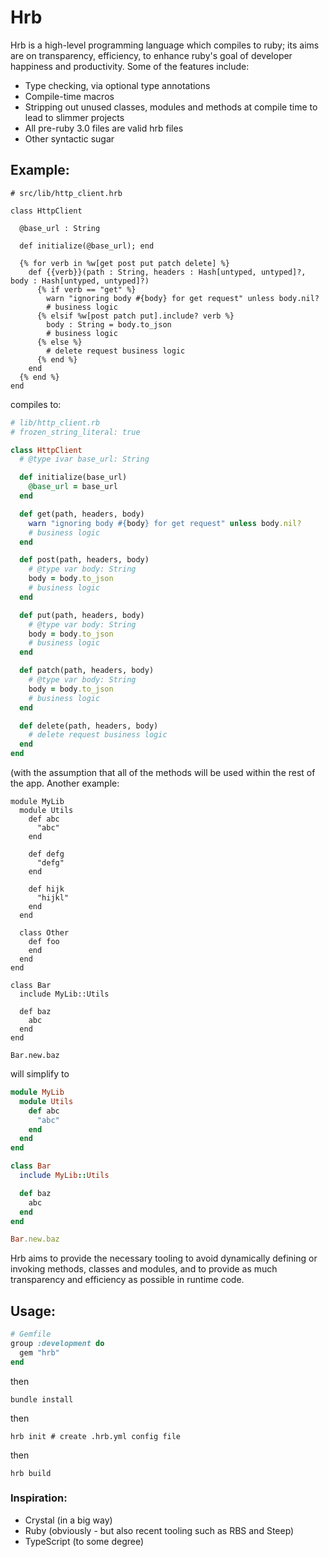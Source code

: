 # Hrb

Hrb is a high-level programming language which compiles to ruby; its aims are on transparency,
efficiency, to enhance ruby's goal of developer happiness and productivity. Some of the features include:

- Type checking, via optional type annotations
- Compile-time macros
- Stripping out unused classes, modules and methods at compile time to lead to slimmer projects
- All pre-ruby 3.0 files are valid hrb files
- Other syntactic sugar


## Example:

```crystal
# src/lib/http_client.hrb

class HttpClient

  @base_url : String

  def initialize(@base_url); end

  {% for verb in %w[get post put patch delete] %}
    def {{verb}}(path : String, headers : Hash[untyped, untyped]?, body : Hash[untyped, untyped]?)
      {% if verb == "get" %}
        warn "ignoring body #{body} for get request" unless body.nil?
        # business logic
      {% elsif %w[post patch put].include? verb %}
        body : String = body.to_json
        # business logic
      {% else %}
        # delete request business logic
      {% end %}
    end
  {% end %}
end
```

compiles to:

```ruby
# lib/http_client.rb
# frozen_string_literal: true

class HttpClient
  # @type ivar base_url: String

  def initialize(base_url)
    @base_url = base_url
  end

  def get(path, headers, body)
    warn "ignoring body #{body} for get request" unless body.nil?
    # business logic
  end

  def post(path, headers, body)
    # @type var body: String
    body = body.to_json
    # business logic
  end

  def put(path, headers, body)
    # @type var body: String
    body = body.to_json
    # business logic
  end

  def patch(path, headers, body)
    # @type var body: String
    body = body.to_json
    # business logic
  end

  def delete(path, headers, body)
    # delete request business logic
  end
end
```

(with the assumption that all of the methods will be used within the rest of the app. Another
example:

```crystal
module MyLib
  module Utils
    def abc
      "abc"
    end

    def defg
      "defg"
    end

    def hijk
      "hijkl"
    end
  end

  class Other
    def foo
    end
  end
end

class Bar
  include MyLib::Utils

  def baz
    abc
  end
end

Bar.new.baz
```

will simplify to

```ruby
module MyLib
  module Utils
    def abc
      "abc"
    end
  end
end

class Bar
  include MyLib::Utils

  def baz
    abc
  end
end

Bar.new.baz
```

Hrb aims to provide the necessary tooling to avoid dynamically defining or invoking methods, classes
and modules, and to provide as much transparency and efficiency as possible in runtime code.

## Usage:

```ruby
# Gemfile
group :development do
  gem "hrb"
end
```

then

`bundle install`

then

`hrb init # create .hrb.yml config file`

then

`hrb build`

### Inspiration:

- Crystal (in a big way)
- Ruby (obviously - but also recent tooling such as RBS and Steep)
- TypeScript (to some degree)
